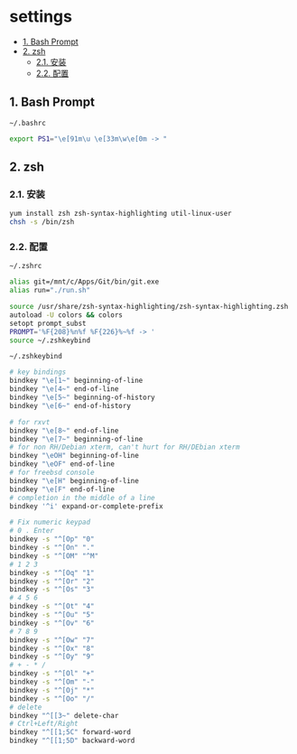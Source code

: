 # settings

- [1. Bash Prompt](#1-bash-prompt)
- [2. zsh](#2-zsh)
  - [2.1. 安装](#21-安装)
  - [2.2. 配置](#22-配置)

## 1. Bash Prompt

`~/.bashrc`

```sh
export PS1="\e[91m\u \e[33m\w\e[0m -> "
```

## 2. zsh

### 2.1. 安装

```sh
yum install zsh zsh-syntax-highlighting util-linux-user
chsh -s /bin/zsh
```

### 2.2. 配置

`~/.zshrc`

```sh
alias git=/mnt/c/Apps/Git/bin/git.exe
alias run="./run.sh"

source /usr/share/zsh-syntax-highlighting/zsh-syntax-highlighting.zsh
autoload -U colors && colors
setopt prompt_subst
PROMPT='%F{208}%n%f %F{226}%~%f -> '
source ~/.zshkeybind
```

`~/.zshkeybind`

```sh
# key bindings
bindkey "\e[1~" beginning-of-line
bindkey "\e[4~" end-of-line
bindkey "\e[5~" beginning-of-history
bindkey "\e[6~" end-of-history

# for rxvt
bindkey "\e[8~" end-of-line
bindkey "\e[7~" beginning-of-line
# for non RH/Debian xterm, can't hurt for RH/DEbian xterm
bindkey "\eOH" beginning-of-line
bindkey "\eOF" end-of-line
# for freebsd console
bindkey "\e[H" beginning-of-line
bindkey "\e[F" end-of-line
# completion in the middle of a line
bindkey '^i' expand-or-complete-prefix

# Fix numeric keypad  
# 0 . Enter  
bindkey -s "^[Op" "0"
bindkey -s "^[On" "."
bindkey -s "^[OM" "^M"
# 1 2 3  
bindkey -s "^[Oq" "1"
bindkey -s "^[Or" "2"
bindkey -s "^[Os" "3"
# 4 5 6  
bindkey -s "^[Ot" "4"
bindkey -s "^[Ou" "5"
bindkey -s "^[Ov" "6"
# 7 8 9  
bindkey -s "^[Ow" "7"
bindkey -s "^[Ox" "8"
bindkey -s "^[Oy" "9"
# + - * /  
bindkey -s "^[Ol" "+"
bindkey -s "^[Om" "-"
bindkey -s "^[Oj" "*"
bindkey -s "^[Oo" "/"
# delete
bindkey "^[[3~" delete-char
# Ctrl+Left/Right
bindkey "^[[1;5C" forward-word
bindkey "^[[1;5D" backward-word
```
